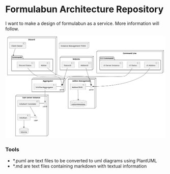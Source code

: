 # Formulabun Architecture Repository

I want to make a design of formulabun as a service. More information will follow.

![image](topLevel.png)



### Tools

* *.puml are text files to be converted to uml diagrams using PlantUML
* *.md are text files containing markdown with textual information
